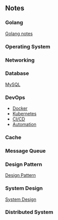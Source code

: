 ## Notes

### Golang
[Golang notes](https://github.com/gzhh/golang-notes/tree/main/src)

### Operating System

### Networking

### Database
[MySQL](https://github.com/gzhh/golang-notes/tree/main/database/README.md)

### DevOps
- [Docker]()
- [Kubernetes]()
- [CI/CD]()
- [Automation]()

### Cache

### Message Queue

### Design Pattern
[Design Pattern](https://github.com/gzhh/golang-notes/tree/main/design-pattern)

### System Design
[System Design](https://github.com/gzhh/golang-notes/tree/main/system-design)

### Distributed System


